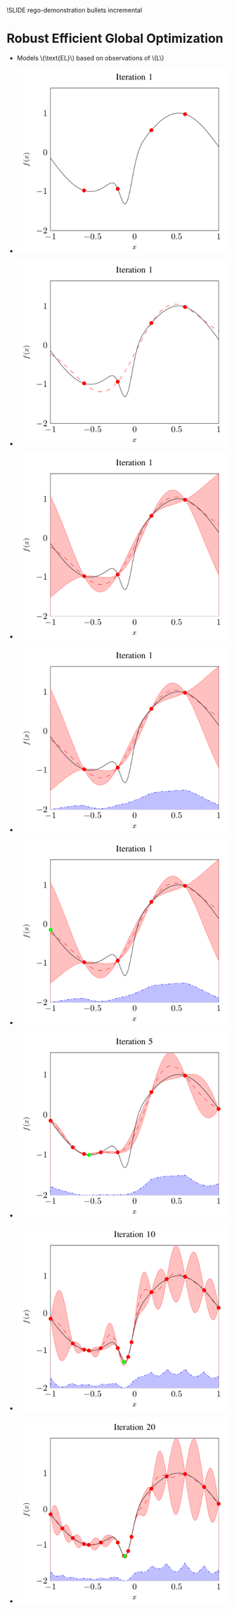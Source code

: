 !SLIDE rego-demonstration bullets incremental

<script type="text/javascript">
  $('.rego-demonstration').bind('showoff:show', regoDemonstrationReset);
  $('.rego-demonstration').bind('showoff:next', regoDemonstrationStep);
</script>

# Robust Efficient Global Optimization

* Models \\(\text{EL}\\) based on observations of \\(L\\)

* ![Step 1](optimization-step-1.png)
* ![Step 2](optimization-step-2.png)
* ![Step 3](optimization-step-3.png)
* ![Step 4](optimization-step-4.png)
* ![Step 5](optimization-step-5.png)
* ![Step 6](optimization-step-6.png)
* ![Step 7](optimization-step-7.png)
* ![Step 8](optimization-step-8.png)